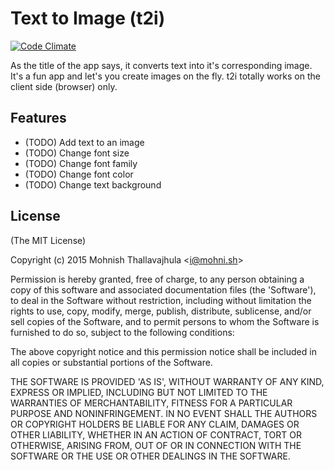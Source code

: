# Text to Image (t2i)

[![Code Climate](https://codeclimate.com/github/mohnish/t2i/badges/gpa.svg)](https://codeclimate.com/github/mohnish/t2i)

As the title of the app says, it converts text into it's corresponding image. It's a fun app and let's you create images on the fly. t2i totally works on the client side (browser) only.

## Features

- (TODO) Add text to an image
- (TODO) Change font size
- (TODO) Change font family
- (TODO) Change font color
- (TODO) Change text background

## License 

(The MIT License)

Copyright (c) 2015 Mohnish Thallavajhula &lt;i@mohni.sh&gt;

Permission is hereby granted, free of charge, to any person obtaining
a copy of this software and associated documentation files (the
'Software'), to deal in the Software without restriction, including
without limitation the rights to use, copy, modify, merge, publish,
distribute, sublicense, and/or sell copies of the Software, and to
permit persons to whom the Software is furnished to do so, subject to
the following conditions:

The above copyright notice and this permission notice shall be
included in all copies or substantial portions of the Software.

THE SOFTWARE IS PROVIDED 'AS IS', WITHOUT WARRANTY OF ANY KIND,
EXPRESS OR IMPLIED, INCLUDING BUT NOT LIMITED TO THE WARRANTIES OF
MERCHANTABILITY, FITNESS FOR A PARTICULAR PURPOSE AND NONINFRINGEMENT.
IN NO EVENT SHALL THE AUTHORS OR COPYRIGHT HOLDERS BE LIABLE FOR ANY
CLAIM, DAMAGES OR OTHER LIABILITY, WHETHER IN AN ACTION OF CONTRACT,
TORT OR OTHERWISE, ARISING FROM, OUT OF OR IN CONNECTION WITH THE
SOFTWARE OR THE USE OR OTHER DEALINGS IN THE SOFTWARE.
